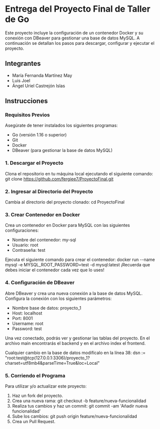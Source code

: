# Entrega del Proyecto Final de Taller de Go

Este proyecto incluye la configuración de un contenedor Docker y su conexión con DBeaver para gestionar una base de datos MySQL. A continuación se detallan los pasos para descargar, configurar y ejecutar el proyecto.

## Integrantes
- María Fernanda Martínez May
- Luis Joel
- Ángel Uriel Castrejón Islas

## Instrucciones

### Requisitos Previos
Asegúrate de tener instalados los siguientes programas:
- Go (versión 1.16 o superior)
- Git
- Docker
- DBeaver (para gestionar la base de datos MySQL)

### 1. Descargar el Proyecto
Clona el repositorio en tu máquina local ejecutando el siguiente comando:
git clone https://github.com/fergiee7/ProyectoFinal.git

### 2. Ingresar al Directorio del Proyecto
Cambia al directorio del proyecto clonado:
cd ProyectoFinal

### 3. Crear Contenedor en Docker
Crea un contenedor en Docker para MySQL con las siguientes configuraciones:
- Nombre del contenedor: my-sql
- Usuario: root
- Contraseña: test

Ejecuta el siguiente comando para crear el contenedor:
docker run --name mysql -e MYSQL_ROOT_PASSWORD=test -d mysql:latest
¡Recuerda que debes iniciar el contenedor cada vez que lo uses!

### 4. Configuración de DBeaver
Abre DBeaver y crea una nueva conexión a la base de datos MySQL. Configura la conexión con los siguientes parámetros:
- Nombre base de datos: proyecto_1
- Host: localhost
- Port: 8001
- Username: root
- Password: test

Una vez conectado, podrás ver y gestionar las tablas del proyecto. En el archivo main encontrarás el backend y en el archivo index el frontend.

Cualquier cambio en la base de datos modifícalo en la línea 38:
dsn := "root:test@tcp(127.0.0.1:3306)/proyecto_1?charset=utf8mb4&parseTime=True&loc=Local"

### 5. Corriendo el Programa
Para utilizar y/o actualizar este proyecto:
1. Haz un fork del proyecto.
2. Crea una nueva rama:
git checkout -b feature/nueva-funcionalidad
3. Realiza tus cambios y haz un commit:
git commit -am 'Añadir nueva funcionalidad'
4. Sube los cambios:
git push origin feature/nueva-funcionalidad
5. Crea un Pull Request.
